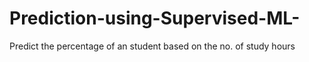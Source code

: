 # Prediction-using-Supervised-ML-
Predict the percentage of an student based on the no. of study hours
